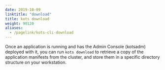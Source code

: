 ```yaml
---
date: 2019-10-09
linktitle: "download"
title: kots download
weight: 90120
aliases: 
  - /pagelink/kots-cli-download
---
```


Once an application is running and has the Admin Console (kotsadm) deployed with it, you can run `kots download` to retrieve a copy of the application manifests from the cluster, and store them in a specific directory structure on your workstation.
